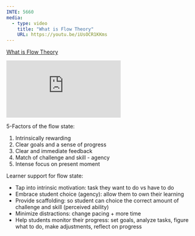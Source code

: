 ```yaml
---
INTE: 5660
media:
  - type: video
    title: "What is Flow Theory"
    URL: https://youtu.be/iUsOCR1KKms
---
```


[What is Flow Theory](https://youtu.be/iUsOCR1KKms)

<div class="aspect-ratio aspect-ratio--16-9">
  <iframe class="aspect-ratio--content" src="https://www.youtube-nocookie.com/embed/iUsOCR1KKms" title="YouTube video player" frameborder="0" allow="accelerometer; autoplay; clipboard-write; encrypted-media; gyroscope; picture-in-picture" allowfullscreen></iframe>
</div>

5-Factors of the flow state:

1.  Intrinsically rewarding
2.  Clear goals and a sense of progress
3.  Clear and immediate feedback
4.  Match of challenge and skill - agency
5.  Intense focus on present moment

Learner support for flow state:

-   Tap into intrinsic motivation: task they want to do vs have to do
-   Embrace student choice (agency): allow them to own their learning
-   Provide scaffolding: so student can choice the correct amount of challenge and skill (perceived ability)
-   Minimize distractions: change pacing + more time
-   Help students monitor their progress: set goals, analyze tasks, figure what to do, make adjustments, reflect on progress

